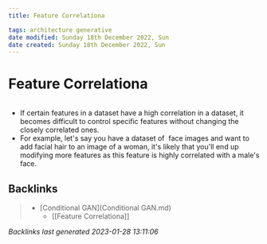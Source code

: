 ```yaml
---
title: Feature Correlationa

tags: architecture generative 
date modified: Sunday 18th December 2022, Sun
date created: Sunday 18th December 2022, Sun
---
```


# Feature Correlationa
```toc
```

- If certain features in a dataset have a high correlation in a dataset, it becomes difficult to control specific features without changing the closely correlated ones.
- For example, let's say you have a dataset of  face images and want to add facial hair to an image of a woman, it's likely that you'll end up modifying more features as this feature is highly correlated with a male's face.

## Backlinks

> - [Conditional GAN](Conditional GAN.md)
>   - [[Feature Correlationa]]

_Backlinks last generated 2023-01-28 13:11:06_
